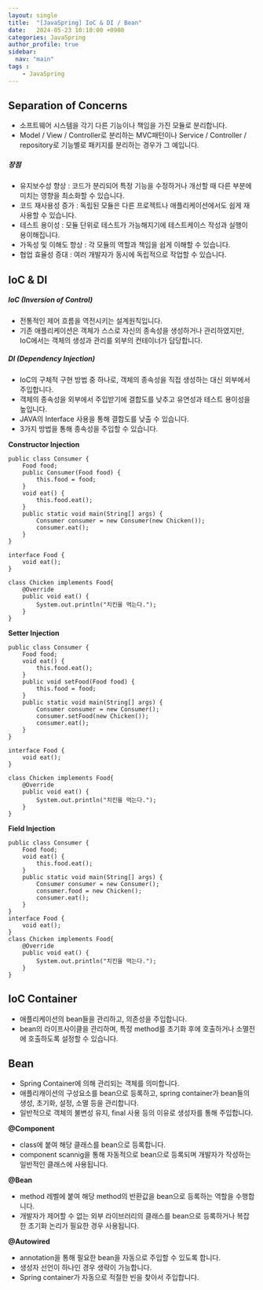 ```yaml
---
layout: single
title:  "[JavaSpring] IoC & DI / Bean"
date:   2024-05-23 10:10:00 +0900
categories: JavaSpring
author_profile: true
sidebar:
  nav: "main"
tags : 
    - JavaSpring
---
```

## Separation of Concerns
- 소프트웨어 시스템을 각기 다른 기능이나 책임을 가진 모듈로 분리합니다.
- Model / View / Controller로 분리하는 MVC패턴이나 Service / Controller / repository로 기능별로 패키지를 분리하는 경우가 그 예입니다.

##### 장점
- 유지보수성 향상 : 코드가 분리되어 특정 기능을 수정하거나 개선할 때 다른 부분에 미치는 영향을 최소화할 수 있습니다.
- 코드 재사용성 증가 : 독립된 모듈은 다른 프로젝트나 애플리케이션에서도 쉽게 재사용할 수 있습니다.
- 테스트 용이성 : 모듈 단위로 테스트가 가능해지기에 테스트케이스 작성과 실행이 용이해집니다.
- 가독성 및 이해도 향상 : 각 모듈의 역할과 책임을 쉽게 이해할 수 있습니다.
- 협업 효율성 증대 : 여러 개발자가 동시에 독립적으로 작업할 수 있습니다.

## IoC & DI

##### IoC (Inversion of Control)
- 전통적인 제어 흐름을 역전시키는 설계원칙입니다.
- 기존 애플리케이션은 객체가 스스로 자신의 종속성을 생성하거나 관리하였지만, IoC에서는 객체의 생성과 관리를 외부의 컨테이너가 담당합니다.

##### DI (Dependency Injection)
- IoC의 구체적 구현 방법 중 하나로, 객체의 종속성을 직접 생성하는 대신 외부에서 주입합니다.
- 객체의 종속성을 외부에서 주입받기에 결합도를 낮추고 유연성과 테스트 용이성을 높입니다.
- JAVA의 Interface 사용을 통해 결합도를 낮출 수 있습니다.
- 3가지 방법을 통해 종속성을 주입할 수 있습니다.

**Constructor Injection**
```
public class Consumer {
    Food food;
    public Consumer(Food food) {
        this.food = food;
    }
    void eat() {
        this.food.eat();
    }
    public static void main(String[] args) {
        Consumer consumer = new Consumer(new Chicken());
        consumer.eat();
    }
}

interface Food {
    void eat();
}

class Chicken implements Food{
    @Override
    public void eat() {
        System.out.println("치킨을 먹는다.");
    }
}
```

**Setter Injection**
```
public class Consumer {
    Food food;
    void eat() {
        this.food.eat();
    }
    public void setFood(Food food) {
        this.food = food;
    }
    public static void main(String[] args) {
        Consumer consumer = new Consumer();
        consumer.setFood(new Chicken());
        consumer.eat();
    }
}

interface Food {
    void eat();
}

class Chicken implements Food{
    @Override
    public void eat() {
        System.out.println("치킨을 먹는다.");
    }
}
```

**Field Injection**

```
public class Consumer {
    Food food;
    void eat() {
        this.food.eat();
    }
    public static void main(String[] args) {
        Consumer consumer = new Consumer();
        consumer.food = new Chicken();
        consumer.eat();
    }
}
interface Food {
    void eat();
}
class Chicken implements Food{
    @Override
    public void eat() {
        System.out.println("치킨을 먹는다.");
    }
}
```

## IoC Container
- 애플리케이션의 bean들을 관리하고, 의존성을 주입합니다.
- bean의 라이프사이클을 관리하며, 특정 method를 초기화 후에 호출하거나 소멸전에 호출하도록 설정할 수 있습니다.

## Bean
- Spring Container에 의해 관리되는 객체를 의미합니다.
- 애플리캐이션의 구성요소를 bean으로 등록하고, spring container가 bean들의 생성, 초기화, 설정, 소멸 등을 관리합니다.
- 일반적으로 객체의 불변성 유지, final 사용 등의 이유로 생성자를 통해 주입합니다.

**@Component**
- class에 붙여 해당 클래스를 bean으로 등록합니다.
- component scannig을 통해 자동적으로 bean으로 등록되며 개발자가 작성하는 일반적인 클래스에 사용됩니다.

**@Bean**
- method 레벨에 붙여 해당 method의 반환값을 bean으로 등록하는 역할을 수행합니다.
- 개발자가 제어할 수 없는 외부 라이브러리의 클래스를 bean으로 등록하거나 복잡한 초기화 논리가 필요한 경우 사용됩니다.

**@Autowired**
- annotation을 통해 필요한 bean을 자동으로 주입할 수 있도록 합니다.
- 생성자 선언이 하나인 경우 생략이 가능합니다.
- Spring container가 자동으로 적절한 빈을 찾아서 주입합니다.

